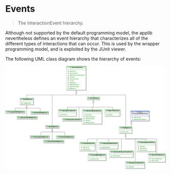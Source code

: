Events
======

> The InteractionEvent hierarchy.

Although not supported by the default programming model, the applib
nevertheless defines an event hierarchy that characterizes all of the
different types of interactions that can occur. This is used by the
wrapper programming model, and is exploited by the JUnit viewer.

The following UML class diagram shows the hierarchy of events:

![](images/Events.png)

